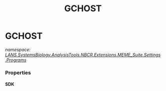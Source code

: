 ﻿---
title: GCHOST
---

# GCHOST
_namespace: [LANS.SystemsBiology.AnalysisTools.NBCR.Extensions.MEME_Suite.Settings.Programs](N-LANS.SystemsBiology.AnalysisTools.NBCR.Extensions.MEME_Suite.Settings.Programs.html)_






### Properties

#### SDK

